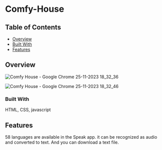 # Comfy-House
## Table of Contents

- [Overview](#overview)
- [Built With](#built-with)
- [Features](#features)


## Overview
![Comfy House - Google Chrome 25-11-2023 18_32_36](https://github.com/kishore1872000/Comfy-House/assets/83766519/416fb2fe-8cbb-408b-badb-512a9906d129)



![Comfy House - Google Chrome 25-11-2023 18_32_46](https://github.com/kishore1872000/Comfy-House/assets/83766519/04356a40-1df5-4aae-8403-39248d4f06c3)




### Built With

HTML, CSS, javascript

## Features
58 languages are available in the Speak app.
it can be recognized as audio and converted to text.
And you can download a text file.
